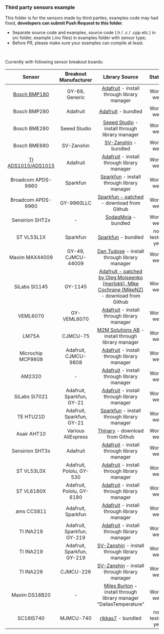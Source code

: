 ### Third party sensors example

This folder is for the sensors made by third parties, examples code may had fixed, **developers can submit Push Request to this folder**.

- Separate source code and examples, source code (.h / .c / .cpp etc.) in src folder, example (.ino files) in examples folder with sensor type;
- Before PR, please make sure your examples can compile at least.

&nbsp;

Currently with following sensor breakout boards:

|                 Sensor                 |   Breakout Manufacturer    |                                                                       Library Source                                                                        |     Status     |
|:--------------------------------------:|:--------------------------:|:-----------------------------------------------------------------------------------------------------------------------------------------------------------:|:--------------:|
|    [Bosch BMP180](examples/BMP180)     |       GY-68, Generic       |                              [Adafruit](https://github.com/adafruit/Adafruit-BMP085-Library) - install through library manager                              |   Works well   |
|              Bosch BMP280              |          Adafruit          |                                          [Adafruit](https://github.com/adafruit/Adafruit_BMP280_Library) - bundled                                          |   Works well   |
|              Bosch BME280              |        Seeed Studio        |                               [Seeed Studio](https://github.com/Seeed-Studio/Grove_BME280) - install through library manager                                |   Works well   |
|              Bosch BME680              |         SV-Zanshin         |                                                [SV-Zanshin](https://github.com/SV-Zanshin/BME680) - bundled                                                 |   Works well   |
| [TI ADS1015/ADS1015](examples/ADS1X15) |          Adafruit          |                                 [Adafruit](https://github.com/adafruit/Adafruit_ADS1X15) - install through library manager                                  |   Works well   |
|           Broadcom APDS-9960           |          Sparkfun          |                         [Sparkfun](https://github.com/sparkfun/APDS-9960_RGB_and_Gesture_Sensor) - install through library manager                          |   Works well   |
|           Broadcom APDS-9960           |         GY-9960LLC         |                      [Sparkfun - patched](https://github.com/sparkfun/APDS-9960_RGB_and_Gesture_Sensor/pull/25) - download from Github                      |   Works well   |
|            Sensirion SHT2x             |             -              |                                               [SodaqMoja](https://github.com/SodaqMoja/Sodaq_SHT2x) - bundled                                               |   Works well   |
|               ST VL53L1X               |          Sparkfun          |                                     [Sparkfun](https://github.com/sparkfun/SparkFun_VL53L1X_Arduino_Library) - bundled                                      | not tested yet |
|             Maxim MAX44009             |     GY-49, CJMCU-44009     |                                    [Dan Tudose](https://github.com/dantudose/MAX44009) - install through library manager                                    |   Works well   |
|             SiLabs SI1145              |          GY-1145           | [Adafruit - patched by Oleg Moiseenko (merlokk), Mike Cochrane (MikeNZ)](https://github.com/mikenz/A9_Adafruit_SI1145/tree/CubeCell) - download from Github |   Works well   |
|                VEML6070                |        GY-VEML6070         |                                 [Adafruit](https://github.com/adafruit/Adafruit_VEML6070) - install through library manager                                 |   Works well   |
|                 LM75A                  |          CJMCU-75          |                              [M2M Solutions AB](https://github.com/m2m-solutions/M2M_LM75A) - install through library manager                               |   Works well   |
|           Microchip MCP9808            |    Adafruit, CJMCU-9808    |                             [Adafruit](https://github.com/adafruit/Adafruit_MCP9808_Library) - install through library manager                              |   Works well   |
|                 AM2320                 |             -              |                                  [Adafruit](https://github.com/adafruit/Adafruit_AM2320) - install through library manager                                  |   Works well   |
|             SiLabs Si7021              | Adafruit, Sparkfun, GY-21  |                                  [Adafruit](https://github.com/adafruit/Adafruit_Si7021) - install through library manager                                  |   Works well   |
|               TE HTU21D                | Adafruit, Sparkfun, GY-21  |                     [Sparkfun](https://github.com/sparkfun/SparkFun_HTU21D_Breakout_Arduino_Library) - install through library manager                      |   Works well   |
|              Asair AHT10               |     Various AliExpress     |                                             [Thinary](https://github.com/Thinary/AHT10) - download from Github                                              |   Works well   |
|            Sensirion SHT3x             |          Adafruit          |                                  [Adafruit](https://github.com/adafruit/Adafruit_SHT31) - install through library manager                                   |   Works well   |
|               ST VL53L0X               |  Adafruit, Pololu, GY-530  |                                 [Adafruit](https://github.com/adafruit/Adafruit_VL53L0X) - install through library manager                                  |   Works well   |
|               ST VL6180X               | Adafruit, Pololu, GY-6180  |                                 [Adafruit](https://github.com/adafruit/Adafruit_VL6180X) - install through library manager                                  |   Works well   |
|               ams CCS811               |     Adafruit, Sparkfun     |                                  [Adafruit](https://github.com/adafruit/Adafruit_CCS811) - install through library manager                                  |   Works well   |
|               TI INA219                | Adafruit, Sparkfun, GY-219 |                                  [Adafruit](https://github.com/adafruit/Adafruit_INA219) - install through library manager                                  |   Works well   |
|               TI INA219                | Adafruit, Sparkfun, GY-219 |                                      [SV-Zanshin](https://github.com/SV-Zanshin/INA) - install through library manager                                      |   Works well   |
|               TI INA226                |         CJMCU-226          |                                      [SV-Zanshin](https://github.com/SV-Zanshin/INA) - install through library manager                                      |   Works well   |
|             Maxim DS18B20              |             -              |          [Miles Burton](https://github.com/milesburton/Arduino-Temperature-Control-Library) - install through library manager "DallasTemperature"           |   Works well   |
|               SC16IS740                |         MJMCU-740          |                                                [rikkas7](https://github.com/rickkas7/SC16IS740RK)  - bundled                                                | not tested yet |
